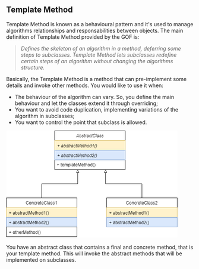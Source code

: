 ## Template Method

Template Method is known as a behavioural pattern and it's used to manage algorithms relationships and responsabilities between objects. The main definition of Template Method provided by the GOF is:

> _Defines the skeleton of an algorithm in a method, deferring some steps to subclasses. Template Method lets subclasses redefine certain steps of an algorithm without changing the algorithms structure._

Basically, the Template Method is a method that can pre-implement some details and invoke other methods. You would like to use it when:

- The behaviour of the algorithm can vary. So, you define the main behaviour and let the classes extend it through overriding;
- You want to avoid code duplication, implementing variations of the algorithm in subclasses;
-  You want to control the point that subclass is allowed.

![Template Method](https://github.com/HDeiro/design-patterns-java/blob/master/behavioral/class/template_method/TemplateMethod.PNG?raw=true)

You have an abstract class that contains a final and concrete method, that is your template method. This will invoke the abstract methods that will be implemented on subclasses.
